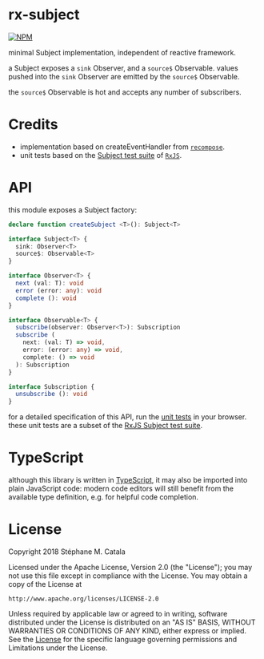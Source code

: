 # rx-subject
[![NPM](https://nodei.co/npm/rx-subject.png?compact=true)](https://nodei.co/npm/rx-subject/)

minimal Subject implementation, independent of reactive framework.

a Subject exposes a `sink` Observer, and a `source$` Observable.
values pushed into the `sink` Observer are emitted by the `source$` Observable.

the `source$` Observable is hot and accepts any number of subscribers.

# Credits
* implementation based on createEventHandler from [`recompose`](https://github.com/acdlite/recompose).
* unit tests based on the [Subject test suite](https://github.com/ReactiveX/rxjs/spec/Subject-spec.ts) of [`RxJS`](http://reactivex.io/rxjs/).

# API
this module exposes a Subject factory:
```ts
declare function createSubject <T>(): Subject<T>

interface Subject<T> {
  sink: Observer<T>
  source$: Observable<T>
}

interface Observer<T> {
  next (val: T): void
  error (error: any): void
  complete (): void
}

interface Observable<T> {
  subscribe(observer: Observer<T>): Subscription
  subscribe (
    next: (val: T) => void,
    error: (error: any) => void,
    complete: () => void
  ): Subscription
}

interface Subscription {
  unsubscribe (): void
}
```

for a detailed specification of this API,
run the [unit tests](https://cdn.rawgit.com/ZenyWay/rx-subject/v2.0.0/spec/web/index.html)
in your browser.
these unit tests are a subset of the [RxJS Subject test suite](https://github.com/ReactiveX/rxjs/spec/Subject-spec.ts).

# TypeScript
although this library is written in [TypeScript](https://www.typescriptlang.org),
it may also be imported into plain JavaScript code:
modern code editors will still benefit from the available type definition,
e.g. for helpful code completion.

# License
Copyright 2018 Stéphane M. Catala

Licensed under the Apache License, Version 2.0 (the "License");
you may not use this file except in compliance with the License.
You may obtain a copy of the License at

    http://www.apache.org/licenses/LICENSE-2.0

Unless required by applicable law or agreed to in writing, software
distributed under the License is distributed on an "AS IS" BASIS,
WITHOUT WARRANTIES OR CONDITIONS OF ANY KIND, either express or implied.
See the [License](./LICENSE) for the specific language governing permissions and
Limitations under the License.
